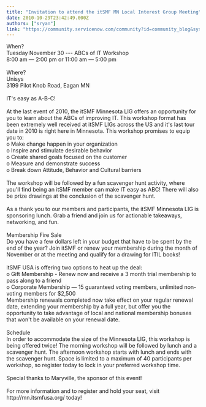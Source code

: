 ```yaml
---
title: "Invitation to attend the itSMF MN Local Interest Group Meeting"
date: 2010-10-29T23:42:49.000Z
authors: ["sryan"]
link: "https://community.servicenow.com/community?id=community_blog&sys_id=15bcaa25dbd0dbc01dcaf3231f96199e"
---
```

<p>When?<br />Tuesday November 30 --- ABCs of IT Workshop<br />8:00 am — 2:00 pm or 11:00 am — 5:00 pm <br /><br />Where?<br />Unisys<br />3199 Pilot Knob Road, Eagan MN<br /><br />IT's easy as A-B-C!<br /><br />At the last event of 2010, the itSMF Minnesota LIG offers an opportunity for you to learn about the ABCs of improving IT. This workshop format has been extremely well received at itSMF LIGs across the US and it's last tour date in 2010 is right here in Minnesota. This workshop promises to equip you to: <br />o Make change happen in your organization<br />o Inspire and stimulate desirable behavior<br />o Create shared goals focused on the customer<br />o Measure and demonstrate success<br />o Break down Attitude, Behavior and Cultural barriers<br /><br />The workshop will be followed by a fun scavenger hunt activity, where you'll find being an itSMF member can make IT easy as ABC! There will also be prize drawings at the conclusion of the scavenger hunt.<br /><br />As a thank you to our members and participants, the itSMF Minnesota LIG is sponsoring lunch. Grab a friend and join us for actionable takeaways, networking, and fun.<br /><br />Membership Fire Sale<br />Do you have a few dollars left in your budget that have to be spent by the end of the year? Join itSMF or renew your membership during the month of November or at the meeting and qualify for a drawing for ITIL books! <br /><br />itSMF USA is offering two options to heat up the deal:<br />o Gift Membership - Renew now and receive a 3 month trial membership to pass along to a friend<br />o Corporate Membership — 15 guaranteed voting members, unlimited non-voting members for $2,500<br />Membership renewals completed now take effect on your regular renewal date, extending your membership by a full year, but offer you the opportunity to take advantage of local and national membership bonuses that won't be available on your renewal date.<br /><br />Schedule<br />In order to accommodate the size of the Minnesota LIG, this workshop is being offered twice! The morning workshop will be followed by lunch and a scavenger hunt. The afternoon workshop starts with lunch and ends with the scavenger hunt. Space is limited to a maximum of 40 participants per workshop, so register today to lock in your preferred workshop time. <br /> <br />Special thanks to Maryville, the sponsor of this event! <br /><br />For more information and to register and hold your seat, visit http://mn.itsmfusa.org/ today!</p>
